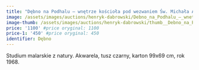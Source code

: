 ```yaml
---
title: "Dębno na Podhalu – wnętrze kościoła pod wezwaniem Św. Michała Archanioła (1968)"
image: /assets/images/auctions/henryk-dabrowski/Debno_na_Podhalu_–_wnetrze_kosciola_pod_wezwaniem_sw._Michala_Archaniola_(1968).jpg
image-thumb: /assets/images/auctions/henryk-dabrowski/thumb__Debno_na_Podhalu_–_wnetrze_kosciola_pod_wezwaniem_sw._Michala_Archaniola_(1968).jpg
price: '1100' #price oryginal: 1100
price-1: '450' #price oryginal: 450
identifier: Dębno
---
```


Studium malarskie z natury. Akwarela, tusz czarny, karton 99x69 cm, rok 1968.